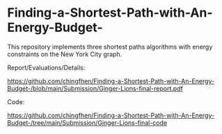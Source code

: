 # Finding-a-Shortest-Path-with-An-Energy-Budget-

This repository implements three shortest paths algorithms with energy constraints on the New York City graph. 

Report/Evaluations/Details: 

https://github.com/chingfhen/Finding-a-Shortest-Path-with-An-Energy-Budget-/blob/main/Submission/Ginger-Lions-final-report.pdf

Code: 

https://github.com/chingfhen/Finding-a-Shortest-Path-with-An-Energy-Budget-/tree/main/Submission/Ginger-Lions-final-code
